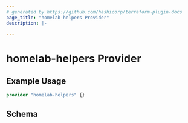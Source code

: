 ```yaml
---
# generated by https://github.com/hashicorp/terraform-plugin-docs
page_title: "homelab-helpers Provider"
description: |-
  
---
```


# homelab-helpers Provider



## Example Usage

```terraform
provider "homelab-helpers" {}
```

<!-- schema generated by tfplugindocs -->
## Schema
